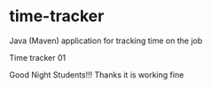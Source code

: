 # time-tracker
Java (Maven) application for tracking time on the job

Time tracker 01

Good Night Students!!!
Thanks
it is working fine
